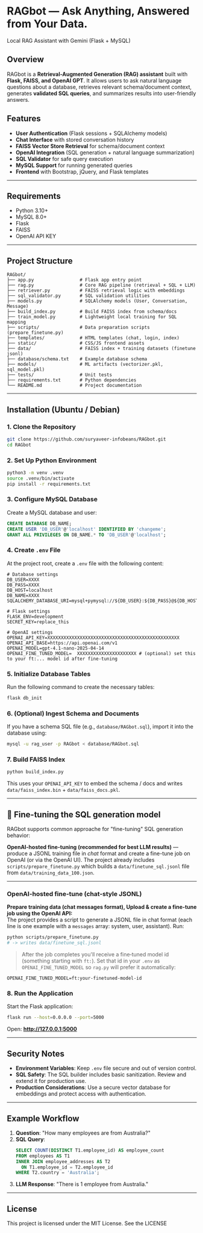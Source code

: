 # RAGbot — Ask Anything, Answered from Your Data.

Local RAG Assistant with Gemini (Flask + MySQL)

## Overview

RAGbot is a **Retrieval-Augmented Generation (RAG) assistant** built with **Flask, FAISS, and OpenAI GPT**. It allows users to ask natural language questions about a database, retrieves relevant schema/document context, generates **validated SQL queries**, and summarizes results into user-friendly answers.  

## Features  
- **User Authentication** (Flask sessions + SQLAlchemy models)  
- **Chat Interface** with stored conversation history  
- **FAISS Vector Store Retrieval** for schema/document context  
- **OpenAI Integration** (SQL generation + natural language summarization)  
- **SQL Validator** for safe query execution  
- **MySQL Support** for running generated queries  
- **Frontend** with Bootstrap, jQuery, and Flask templates  

---


## Requirements

- Python 3.10+
- MySQL 8.0+
- Flask
- FAISS
- OpenAI API KEY


---

## Project Structure  
```
RAGbot/
├── app.py                 # Flask app entry point
├── rag.py                 # Core RAG pipeline (retrieval + SQL + LLM)
├── retriever.py           # FAISS retrieval logic with embeddings
├── sql_validator.py       # SQL validation utilities
├── models.py              # SQLAlchemy models (User, Conversation, Message)
├── build_index.py         # Build FAISS index from schema/docs
├── train_model.py         # Lightweight local training for SQL mapping
├── scripts/               # Data preparation scripts (prepare_finetune.py)
├── templates/             # HTML templates (chat, login, index)
├── static/                # CSS/JS frontend assets
├── data/                  # FAISS index + training datasets (finetune jsonl)
├── database/schema.txt    # Example database schema
├── models/                # ML artifacts (vectorizer.pkl, sql_model.pkl)
├── tests/                 # Unit tests
├── requirements.txt       # Python dependencies
└── README.md              # Project documentation
```
---

## Installation (Ubuntu / Debian)

### 1. Clone the Repository
```bash
git clone https://github.com/suryaveer-infobeans/RAGbot.git
cd RAGbot
```

### 2. Set Up Python Environment
```bash
python3 -m venv .venv
source .venv/bin/activate
pip install -r requirements.txt
```

### 3. Configure MySQL Database
Create a MySQL database and user:
```sql
CREATE DATABASE DB_NAME;
CREATE USER 'DB_USER'@'localhost' IDENTIFIED BY 'changeme';
GRANT ALL PRIVILEGES ON DB_NAME.* TO 'DB_USER'@'localhost';
```

### 4. Create `.env` File
At the project root, create a `.env` file with the following content:

```env
# Database settings
DB_USER=XXXX
DB_PASS=XXXX
DB_HOST=localhost
DB_NAME=XXXX
SQLALCHEMY_DATABASE_URI=mysql+pymysql://${DB_USER}:${DB_PASS}@${DB_HOST}/${DB_NAME}

# Flask settings
FLASK_ENV=development
SECRET_KEY=replace_this

# OpenAI settings
OPENAI_API_KEY=XXXXXXXXXXXXXXXXXXXXXXXXXXXXXXXXXXXXXXXXXXXXXXXXX
OPENAI_API_BASE=https://api.openai.com/v1
OPENAI_MODEL=gpt-4.1-nano-2025-04-14
OPENAI_FINE_TUNED_MODEL=  XXXXXXXXXXXXXXXXXXXXXX # (optional) set this to your ft:... model id after fine-tuning
```

### 5. Initialize Database Tables
Run the following command to create the necessary tables:
```bash
flask db_init
```

### 6. (Optional) Ingest Schema and Documents
If you have a schema SQL file (e.g., `database/RAGbot.sql`), import it into the database using:
```bash
mysql -u rag_user -p RAGbot < database/RAGbot.sql
```
### 7. Build FAISS Index  
```bash
python build_index.py
```

This uses your `OPENAI_API_KEY` to embed the schema / docs and writes `data/faiss_index.bin` + `data/faiss_docs.pkl`.

---

## 🔧 Fine-tuning the SQL generation model

RAGbot supports common approache for "fine-tuning" SQL generation behavior:

 **OpenAI-hosted fine-tuning (recommended for best LLM results)** — produce a JSONL training file in *chat* format and create a fine-tune job on OpenAI (or via the OpenAI UI). The project already includes `scripts/prepare_finetune.py` which builds a `data/finetune_sql.jsonl` file from `data/training_data_100.json`.

---

### OpenAI-hosted fine-tune (chat-style JSONL)

**Prepare training data (chat messages format), Upload & create a fine-tune job using the OpenAI API:**  
The project provides a script to generate a JSONL file in chat format (each line is one example with a `messages` array: system, user, assistant). Run:

```bash
python scripts/prepare_finetune.py
# -> writes data/finetune_sql.jsonl
```
> After the job completes you'll receive a fine‑tuned model id (something starting with `ft:`). Set that id in your `.env` as `OPENAI_FINE_TUNED_MODEL` so `rag.py` will prefer it automatically:

```env
OPENAI_FINE_TUNED_MODEL=ft:your-finetuned-model-id
```

### 8. Run the Application
Start the Flask application:
```bash
flask run --host=0.0.0.0 --port=5000
```

Open: **http://127.0.0.1:5000**

---

## Security Notes

- **Environment Variables**: Keep `.env` file secure and out of version control.
- **SQL Safety**: The SQL builder includes basic sanitization. Review and extend it for production use.
- **Production Considerations**: Use a secure vector database for embeddings and protect access with authentication.


---

## Example Workflow

1. **Question**: "How many employees are from Australia?"
2. **SQL Query**:
   ```sql
   SELECT COUNT(DISTINCT T1.employee_id) AS employee_count
   FROM employees AS T1
   INNER JOIN employee_addresses AS T2
     ON T1.employee_id = T2.employee_id
   WHERE T2.country = 'Australia';
   ```
3. **LLM Response**: "There is 1 employee from Australia."

---

## License

This project is licensed under the MIT License. See the LICENSE

